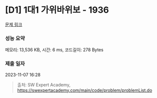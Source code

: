 # [D1] 1대1 가위바위보 - 1936 

[문제 링크](https://swexpertacademy.com/main/code/problem/problemDetail.do?contestProbId=AV5PjKXKALcDFAUq) 

### 성능 요약

메모리: 13,536 KB, 시간: 6 ms, 코드길이: 278 Bytes

### 제출 일자

2023-11-07 16:28



> 출처: SW Expert Academy, https://swexpertacademy.com/main/code/problem/problemList.do